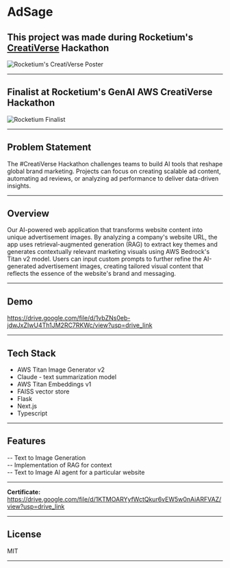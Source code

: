 # AdSage

## This project was made during Rocketium's [CreatiVerse](https://hackathon.rocketium.com/) Hackathon

![Rocketium's CreatiVerse Poster](https://github.com/user-attachments/assets/3730772a-7d62-4272-ba31-9f09a830a618)

---

## Finalist at Rocketium's GenAI AWS CreatiVerse Hackathon

![Rocketium Finalist](https://github.com/user-attachments/assets/a2374208-f47d-485f-b147-9f937687cc7b)

---

## Problem Statement

The #CreatiVerse Hackathon challenges teams to build AI tools that reshape global brand marketing. Projects can focus on creating scalable ad content, automating ad reviews, or analyzing ad performance to deliver data-driven insights. 

---

## Overview  

Our AI-powered web application that transforms website content into unique advertisement images. By analyzing a company's website URL, the app uses retrieval-augmented generation (RAG) to extract key themes and generates contextually relevant marketing visuals using AWS Bedrock's Titan v2 model. Users can input custom prompts to further refine the AI-generated advertisement images, creating tailored visual content that reflects the essence of the website's brand and messaging.

---

## Demo 

https://drive.google.com/file/d/1vbZNs0eb-jdwJxZIwU4Th1JM2RC7RKWc/view?usp=drive_link

---

## Tech Stack

- AWS Titan Image Generator v2  
- Claude - text summarization model  
- AWS Titan Embeddings v1  
- FAISS vector store  
- Flask   
- Next.js  
- Typescript  

---

## Features

-- Text to Image Generation   
-- Implementation of RAG for context      
-- Text to Image AI agent for a particular website  

---

**Certificate:** https://drive.google.com/file/d/1KTMOARYyfWctQkur6vEW5w0nAiARFVAZ/view?usp=drive_link 

---

## License
MIT

---

